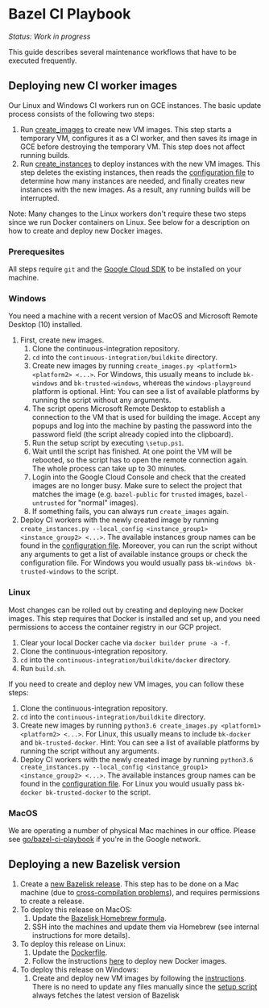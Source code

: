 # Bazel CI Playbook

_Status: Work in progress_

This guide describes several maintenance workflows that have to be executed frequently.

## Deploying new CI worker images

Our Linux and Windows CI workers run on GCE instances. The basic update process consists of the following two steps:

1. Run [create_images](https://github.com/bazelbuild/continuous-integration/blob/master/buildkite/create_images.py) to create new VM images. This step starts a temporary VM, configures it as a CI worker, and then saves its image in GCE before destroying the temporary VM. This step does not affect running builds.
1. Run [create_instances](https://github.com/bazelbuild/continuous-integration/blob/master/buildkite/create_instances.py) to deploy instances with the new VM images. This step deletes the existing instances, then reads the [configuration file](https://github.com/bazelbuild/continuous-integration/blob/master/buildkite/instances.yml) to determine how many instances are needed, and finally creates new instances with the new images. As a result, any running builds will be interrupted.

Note: Many changes to the Linux workers don't require these two steps since we run Docker containers on Linux. See below for a description on how to create and deploy new Docker images.

### Prerequesites

All steps require `git` and the [Google Cloud SDK](https://cloud.google.com/sdk/install) to be installed on your machine.

### Windows

You need a machine with a recent version of MacOS and Microsoft Remote Desktop (10) installed.

1. First, create new images.
    1. Clone the continuous-integration repository.
    1. `cd` into the `continuous-integration/buildkite` directory.
    1. Create new images by running `create_images.py <platform1> <platform2> <...>`. For Windows, this usually means to include `bk-windows` and `bk-trusted-windows`, whereas the `windows-playground` platform is optional. Hint: You can see a list of available platforms by running the script without any arguments.
    1. The script opens Microsoft Remote Desktop to establish a connection to the VM that is used for building the image. Accept any popups and log into the machine by pasting the password into the password field (the script already copied into the clipboard).
    1. Run the setup script by executing `\setup.ps1`.
    1. Wait until the script has finished. At one point the VM will be rebooted, so the script has to open the remote connection again. The whole process can take up to 30 minutes.
    1. Login into the Google Cloud Console and check that the created images are no longer busy. Make sure to select the project that matches the image (e.g. `bazel-public` for `trusted` images, `bazel-untrusted` for "normal" images).
    1. If something fails, you can always run `create_images` again.
1. Deploy CI workers with the newly created image by running `create_instances.py --local_config <instance_group1> <instance_group2> <...>`. The available instances group names can be found in the [configuration file](https://github.com/bazelbuild/continuous-integration/blob/master/buildkite/instances.yml). Moreover, you can run the script without any arguments to get a list of available instance groups or check the configuration file. For Windows you would usually pass `bk-windows bk-trusted-windows` to the script.

### Linux

Most changes can be rolled out by creating and deploying new Docker images. This step requires that Docker is installed and set up, and you need permissions to access the container registry in our GCP project.

1. Clear your local Docker cache via `docker builder prune -a -f`.
1. Clone the continuous-integration repository.
1. `cd` into the `continuous-integration/buildkite/docker` directory.
1. Run `build.sh`.

If you need to create and deploy new VM images, you can follow these steps:

1. Clone the continuous-integration repository.
1. `cd` into the `continuous-integration/buildkite` directory.
1. Create new images by running `python3.6 create_images.py <platform1> <platform2> <...>`. For Linux, this usually means to include `bk-docker` and `bk-trusted-docker`. Hint: You can see a list of available platforms by running the script without any arguments.
1. Deploy CI workers with the newly created image by running `python3.6 create_instances.py --local_config <instance_group1> <instance_group2> <...>`. The available instances group names can be found in the [configuration file](https://github.com/bazelbuild/continuous-integration/blob/master/buildkite/instances.yml). For Linux you would usually pass `bk-docker bk-trusted-docker` to the script.

### MacOS

We are operating a number of physical Mac machines in our office. Please see [go/bazel-ci-playbook](http://go/bazel-ci-playbook) if you're in the Google network.

## Deploying a new Bazelisk version

1. Create a [new Bazelisk release](https://github.com/bazelbuild/bazelisk/releases). This step has to be done on a Mac machine (due to [cross-compilation problems](https://github.com/golang/go/issues/22510)), and requires permissions to create a release.
1. To deploy this release on MacOS:
    1. Update the [Bazelisk Homebrew formula](https://github.com/fweikert/homebrew-tap/blob/master/Formula/bazelisk.rb).
    1. SSH into the machines and update them via Homebrew (see internal instructions for more details).
1. To deploy this release on Linux:
    1. Update the [Dockerfile](https://github.com/bazelbuild/continuous-integration/blob/master/buildkite/docker/Dockerfile).
    1. Follow the instructions [here](#linux) to deploy new Docker images.
1. To deploy this release on Windows:
    1. Create and deploy new VM images by following the [instructions](#windows). There is no need to update any files manually since the [setup script](https://github.com/bazelbuild/continuous-integration/blob/master/buildkite/setup-windows.ps1) always fetches the latest version of Bazelisk
